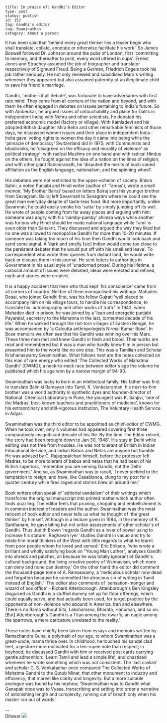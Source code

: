 ~~~~ 
title: In praise of: Gandhi's Editor
type: post
status: publish
id: 152
tag: Gandhi's editor
tag: Swaminathan
category: About a person
~~~~

It has been said that 'behind every great thinker lies a lesser begin
who shall translate, collate, annotate or otherwise facilitate his
work.' So James Boswell followed Dr. Johnson around the pubs of London,
first 'committing to memory, and thereafter to print, every word uttered
in cups'. Ernest Jones and Strachey assumed the job of biographer and
translator respectively of Sigmund Freud. Being a German, Friedrich
Engels took his job rather seriously. He not only reviewed and
subsidised Marx's writing whenever they appeared but also assumed
paternity of an illegitimate child to save his friend's marriage.\
\
Gandhi, 'mother of all debate', was fortunate to have adversaries with
first rate mind. They came from all corners of the nation and beyond,
and with them he often engaged in debates on issues pertaining to
India's future. So with Ambedkar, he argued issues of untouchability and
place for Dalits in independent India; with Nehru and other scientists,
he debated his preferred economic model (factory or village); With
Kamladevi and his adopted British daughter Mira Behn and other
remarkable feminists of those days, he discussed women issues and their
place in independent India - India gave  voting rights to women the day
it came into being while the 'pinnacle of democracy' Switzerland did in
1975; with Communists and bhadraloks, he 'disagreed on the efficacy and
morality of violence' as political strategy'; with radical Muslims on
one hand and with radical Hindus on the others, he fought against the
idea of a nation on the lines of religion; and with other giant
Rabindranath, he 'disputed the merits of such varied affiliation as the
English language, nationalism, and the spinning wheel'.\
\
His debaters were not restricted to the upper-echelon of society. Bhism
Sahni, a noted Punjabi and Hindi writer (author of 'Tamas'), wrote a
small memoir, 'My Brother Balraj' based on letters Balraj sent his
younger brother from Sevagram. Balraj left Savarmati to Sevagram where
he could see the great man everyday despite of taste-less food. But more
importantly, unlike Savarmati, he could easily smoke his 'sutta' by
simply jumping off its wall. He wrote of people coming from far away
places and arguing with him: someone was angry with his 'namby-pamby'
ahimsa ways while another was furious why Hindi should be made national
language while Tamil is even older than Sanskrit. They discussed and
argued the way they liked but no one was allowed to monopolise Gandhi
for more than 10-20 minutes. If someone was taking too much of his time
then Gandhi would look back and send some signal. A 'dark and smelly
[sic] Indian would come too close to the persistent debater that he
would put off with his smell and leave'. To correspondent who wrote
their queries from distant land, he would write back or discuss them in
his journal. He sent letters to authorities in Government in his usual
style of 'unadorned prose'. During his lifetime, a colossal amount of
issues were debated, ideas were erected and refined, myth and stories
were created.\
\
It is a happy accident that men who thus kept 'his conscience' came from
all corners of country. Neither of them monopolised his writings.
Mahadev Desai, who joined Gandhi first, was his fellow Gujrati 'well
placed to accompany him on his village tours, to handle his
correspondence, to translate his  autobiography and other works of
truth.' In 1942, when Mahadev died in prison, he was joined by a 'lean
and energetic punjabi Payarelal, secretary to the Mahatma in the last,
tormented decade of his life.' When he walked through the riot-torn
villages of Eastern Bengal, he was accompanied by 'a Calcutta
anthropologists Nirmal Kumar Bose'. In Bose memoirs we often see that
his Gandhi was winning over his Marx. These three men met and knew
Gandhi in flesh and blood. Their works are read and remembered but it
was a man who hardly knew him in person but presented him to the world
like no one else. This was a Tamilian and Scholar Krishanaswamy
Swaminathan. What follows next are the notes collected on this man of
rare energy who edited 'The Collected Works of Mahatma Gandhi' (CWMG); a
neck-to-neck race between editor's age the volume he published which his
age won by a narrow margin of 94-90.\
\
Swaminathan was lucky to born in an intellectual family. His father was
first to translate Balmiki Ramayan into Tamil, K. Venkataraman, his
next-to-him brother was a world authority in synthetic dyes and
founder-director of National  Chemical Laboratory in Pune, the youngest
was K. Sanjivi, 'one of the Madras' best-known teachers and
practitioners of medicine', known for his extraordinary and
still-vigorous institution, The Voluntary Health Service in Adyar.\
\
Swaminathan was the third editor to be appointed as chief-editor of
CWMG. When he took over, only 4 volumes had appeared covering first
three comparatively insignificant decade of his life. By the time The
Editor retired, 'the story had been brought down to Jan 30, 1948'. His
stay in Delhi while editing was not free from troubles. He was not
tolerant of British in Indian Educational Service, and Indian Babus and
Netas are anyone but humble. He was advised by C. Rajagopalchari
himself, before the professor left Madras, to be more tolerant of babus
and netas that he had been of his British superiors, 'remember you are
serving Gandhi, not the Delhi government.' And so, as Swaminathan was to
racall, 'I never yielded to the temptation to resign, and have, like
Casablanca, clung to my post for a quarter century while fires raged and
storms blew all around me.'\
\
Book writers often speak of 'editorial vandalism' of their writings
which transforms the original manuscript into printed matter which
author often finds puzzling. The editor feels that pruning, chopping and
embellishment is in common interest of readers and the author.
Swaninathan was the most reticent of book editor and never tells us what
he thought of 'the great thinker' by himself. Although in a lecture
given in 1984, in the memory of K. Santhanam, he gave biting but not
unfair assessments of other scholar's of Gandhi. Thus Judith Brown
'regards Gandhi as a lover of power using to increase his stature'.
Raghavan Iyer 'studies Gandhi in vacuo and try to relate him moral
thinkers of the West with little regards to what he learnt from poor
people whom he loved and served.' Eric Erikson, 'who wrote a brilliant
and wholly satisfying book on "Young Man Luther", analyses Gandhi into
shreds and patches, all because he was totally ignorant of Gandhi's
cultural background, the living creative poetry of Vishnavism, which
none can deny and none can destroy.' On the other hand the editor did
comment the thousand-page tome of A. Ramaswamy, a 'meticulous scholar
now dead and forgotten because he committed the atrocious sin of writing
in Tamil instead of English.'  The editor also comments of
'sensation-monger and wizard of box office' - Richard Attenborough.
Attenborough's Ben Kingsley disguised as Gandhi is a stuffed dummy set
up for floor offerings, which could equally serve, and had actually been
used, for target practice by the opponents of non-violence who abound in
America, Iran and elsewhere. There is no Rama without Sita, Lakshamana,
Bharata, Hanuman, and so on. [But] Attenborough's Gandhi is a Titan
among the dwarfs, an eagle among the sparrows, a mere caricature
unrelated to the reality.'\
\
These notes have chiefly been taken from essays and memoirs written by
Ramachandra Guha, a polymath of our age, to whom Swaminathan was a
great-uncle, mama thrice over. In childhood, he touched his sandal clad
feet, a gesture more motivated for a ten-rupee note than respect; in
boyhood, he discussed Gandhi with him or received post cards carrying
gentle admonition: 'Learn Tamil and lead a simple life'; and chastised
whenever he wrote something which was not consistent. The 'last
civilian' and scholar C. S. Venkatachar once compared The Collected
Works of Mahatma Gandhi to the Qutub Minar, that other monument to
industry and efficiency, that marvel like clarity and longevity. But a
more suitable analogue was found by his nephew, 'Swaminathan was to
Gandhi what Ganapati once was to Vyasa, transcribing and setting into
order a narrative of astonishing length and complexity, running out of
breath only when his master ran out of words.'\
\
--\
Dilawar
![](https://blogger.googleusercontent.com/tracker/3794193585985230867-1933311958346420649?l=dilawarsays.blogspot.com)

